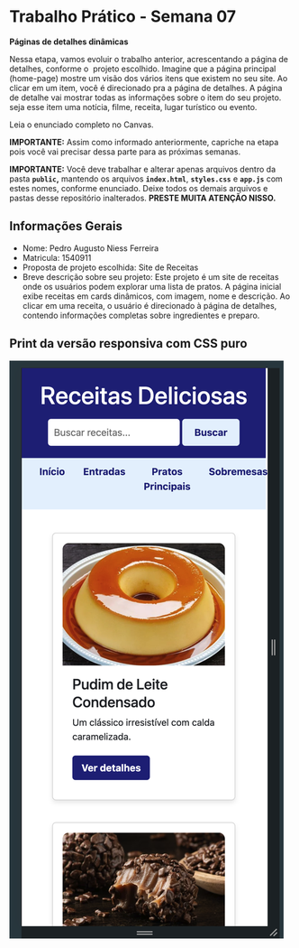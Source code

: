 # Trabalho Prático - Semana 07

**Páginas de detalhes dinâmicas**

Nessa etapa, vamos evoluir o trabalho anterior, acrescentando a página de detalhes, conforme o  projeto escolhido. Imagine que a página principal (home-page) mostre um visão dos vários itens que existem no seu site. Ao clicar em um item, você é direcionado pra a página de detalhes. A página de detalhe vai mostrar todas as informações sobre o item do seu projeto. seja esse item uma notícia, filme, receita, lugar turístico ou evento.

Leia o enunciado completo no Canvas. 

**IMPORTANTE:** Assim como informado anteriormente, capriche na etapa pois você vai precisar dessa parte para as próximas semanas. 

**IMPORTANTE:** Você deve trabalhar e alterar apenas arquivos dentro da pasta **`public`,** mantendo os arquivos **`index.html`**, **`styles.css`** e **`app.js`** com estes nomes, conforme enunciado. Deixe todos os demais arquivos e pastas desse repositório inalterados. **PRESTE MUITA ATENÇÃO NISSO.**

## Informações Gerais

- Nome: Pedro Augusto Niess Ferreira
- Matricula: 1540911
- Proposta de projeto escolhida: Site de Receitas
- Breve descrição sobre seu projeto: Este projeto é um site de receitas onde os usuários podem explorar uma lista de pratos. A página inicial exibe receitas em cards dinâmicos, com imagem, nome e descrição. Ao clicar em uma receita, o usuário é direcionado à página de detalhes, contendo informações completas sobre ingredientes e preparo.



## Print da versão responsiva com CSS puro

![Descrição da imagem](./public/CapturadeTela.png)

